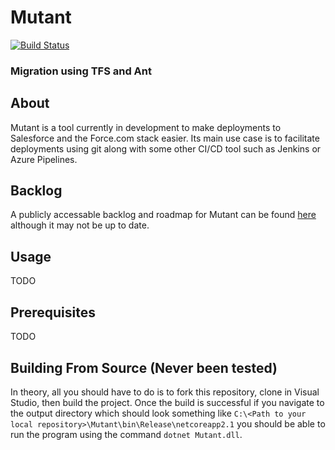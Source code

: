 ﻿# Mutant
[![Build Status](https://dev.azure.com/amorrison17/amorrison17/_apis/build/status/a-morrison.Mutant?branchName=master)](https://dev.azure.com/amorrison17/amorrison17/_build/latest?definitionId=1&branchName=master)
### Migration using TFS and Ant

## About
Mutant is a tool currently in development to make deployments to Salesforce and the Force.com stack easier.
Its main use case is to facilitate deployments using git along with some other CI/CD tool such as Jenkins or Azure Pipelines.

## Backlog
A publicly accessable backlog and roadmap for Mutant can be found [here](https://dev.azure.com/amorrison17/Mutant/_boards/board/t/Mutant%20Team/Features)
although it may not be up to date.

## Usage
TODO

## Prerequisites
TODO

## Building From Source (Never been tested)
In theory, all you should have to do is to fork this repository, clone in Visual Studio, then build the project.
Once the build is successful if you navigate to the output directory which should look something like
`C:\<Path to your local repository>\Mutant\bin\Release\netcoreapp2.1` you should be able to run the program 
using the command `dotnet Mutant.dll`.
